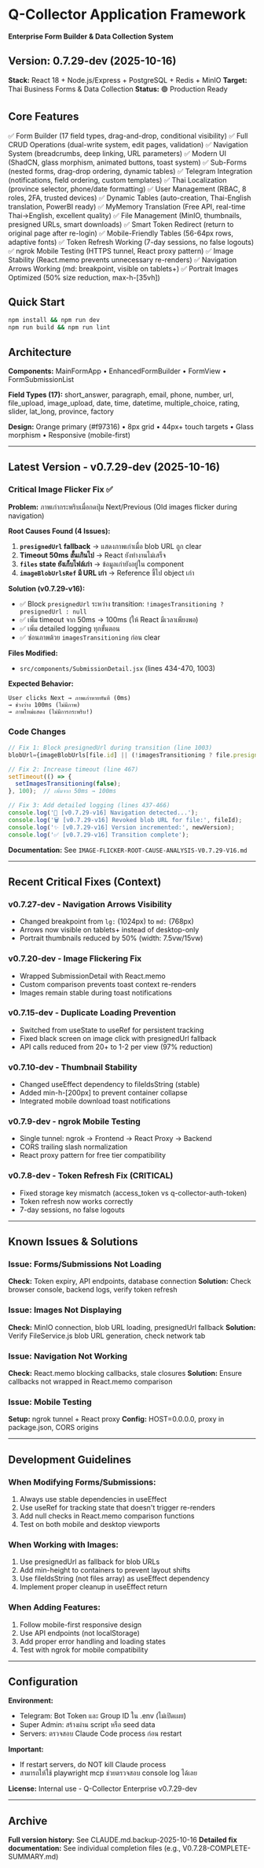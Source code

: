 # Q-Collector Application Framework

**Enterprise Form Builder & Data Collection System**

## Version: 0.7.29-dev (2025-10-16)

**Stack:** React 18 + Node.js/Express + PostgreSQL + Redis + MinIO
**Target:** Thai Business Forms & Data Collection
**Status:** 🟢 Production Ready

## Core Features

✅ Form Builder (17 field types, drag-and-drop, conditional visibility)
✅ Full CRUD Operations (dual-write system, edit pages, validation)
✅ Navigation System (breadcrumbs, deep linking, URL parameters)
✅ Modern UI (ShadCN, glass morphism, animated buttons, toast system)
✅ Sub-Forms (nested forms, drag-drop ordering, dynamic tables)
✅ Telegram Integration (notifications, field ordering, custom templates)
✅ Thai Localization (province selector, phone/date formatting)
✅ User Management (RBAC, 8 roles, 2FA, trusted devices)
✅ Dynamic Tables (auto-creation, Thai-English translation, PowerBI ready)
✅ MyMemory Translation (Free API, real-time Thai→English, excellent quality)
✅ File Management (MinIO, thumbnails, presigned URLs, smart downloads)
✅ Smart Token Redirect (return to original page after re-login)
✅ Mobile-Friendly Tables (56-64px rows, adaptive fonts)
✅ Token Refresh Working (7-day sessions, no false logouts)
✅ ngrok Mobile Testing (HTTPS tunnel, React proxy pattern)
✅ Image Stability (React.memo prevents unnecessary re-renders)
✅ Navigation Arrows Working (md: breakpoint, visible on tablets+)
✅ Portrait Images Optimized (50% size reduction, max-h-[35vh])

## Quick Start

```bash
npm install && npm run dev
npm run build && npm run lint
```

## Architecture

**Components:** MainFormApp • EnhancedFormBuilder • FormView • FormSubmissionList

**Field Types (17):** short_answer, paragraph, email, phone, number, url, file_upload, image_upload, date, time, datetime, multiple_choice, rating, slider, lat_long, province, factory

**Design:** Orange primary (#f97316) • 8px grid • 44px+ touch targets • Glass morphism • Responsive (mobile-first)

---

## Latest Version - v0.7.29-dev (2025-10-16)

### Critical Image Flicker Fix ✅

**Problem:** ภาพเก่ากระพริบเมื่อกดปุ่ม Next/Previous (Old images flicker during navigation)

**Root Causes Found (4 Issues):**
1. **`presignedUrl` fallback** → แสดงภาพเก่าเมื่อ blob URL ถูก clear
2. **Timeout 50ms สั้นเกินไป** → React ยังทำงานไม่เสร็จ
3. **`files` state ยังเก็บไฟล์เก่า** → ข้อมูลเก่ายังอยู่ใน component
4. **`imageBlobUrlsRef` มี URL เก่า** → Reference ชี้ไป object เก่า

**Solution (v0.7.29-v16):**
- ✅ Block `presignedUrl` ระหว่าง transition: `!imagesTransitioning ? presignedUrl : null`
- ✅ เพิ่ม timeout จาก 50ms → 100ms (ให้ React มีเวลาเพียงพอ)
- ✅ เพิ่ม detailed logging ทุกขั้นตอน
- ✅ ซ่อนภาพด้วย `imagesTransitioning` ก่อน clear

**Files Modified:**
- `src/components/SubmissionDetail.jsx` (lines 434-470, 1003)

**Expected Behavior:**
```
User clicks Next → ภาพเก่าหายทันที (0ms)
→ ช่วงว่าง 100ms (ไม่มีภาพ)
→ ภาพใหม่แสดง (ไม่มีการกระพริบ!)
```

### Code Changes

```javascript
// Fix 1: Block presignedUrl during transition (line 1003)
blobUrl={imageBlobUrls[file.id] || (!imagesTransitioning ? file.presignedUrl : null)}

// Fix 2: Increase timeout (line 467)
setTimeout(() => {
  setImagesTransitioning(false);
}, 100);  // เพิ่มจาก 50ms → 100ms

// Fix 3: Add detailed logging (lines 437-466)
console.log('🔄 [v0.7.29-v16] Navigation detected...');
console.log('🗑️ [v0.7.29-v16] Revoked blob URL for file:', fileId);
console.log('✨ [v0.7.29-v16] Version incremented:', newVersion);
console.log('✅ [v0.7.29-v16] Transition complete');
```

**Documentation:** See `IMAGE-FLICKER-ROOT-CAUSE-ANALYSIS-V0.7.29-V16.md`

---

## Recent Critical Fixes (Context)

### v0.7.27-dev - Navigation Arrows Visibility
- Changed breakpoint from `lg:` (1024px) to `md:` (768px)
- Arrows now visible on tablets+ instead of desktop-only
- Portrait thumbnails reduced by 50% (width: 7.5vw/15vw)

### v0.7.20-dev - Image Flickering Fix
- Wrapped SubmissionDetail with React.memo
- Custom comparison prevents toast context re-renders
- Images remain stable during toast notifications

### v0.7.15-dev - Duplicate Loading Prevention
- Switched from useState to useRef for persistent tracking
- Fixed black screen on image click with presignedUrl fallback
- API calls reduced from 20+ to 1-2 per view (97% reduction)

### v0.7.10-dev - Thumbnail Stability
- Changed useEffect dependency to fileIdsString (stable)
- Added min-h-[200px] to prevent container collapse
- Integrated mobile download toast notifications

### v0.7.9-dev - ngrok Mobile Testing
- Single tunnel: ngrok → Frontend → React Proxy → Backend
- CORS trailing slash normalization
- React proxy pattern for free tier compatibility

### v0.7.8-dev - Token Refresh Fix (CRITICAL)
- Fixed storage key mismatch (access_token vs q-collector-auth-token)
- Token refresh now works correctly
- 7-day sessions, no false logouts

---

## Known Issues & Solutions

### Issue: Forms/Submissions Not Loading
**Check:** Token expiry, API endpoints, database connection
**Solution:** Check browser console, backend logs, verify token refresh

### Issue: Images Not Displaying
**Check:** MinIO connection, blob URL loading, presignedUrl fallback
**Solution:** Verify FileService.js blob URL generation, check network tab

### Issue: Navigation Not Working
**Check:** React.memo blocking callbacks, stale closures
**Solution:** Ensure callbacks not wrapped in React.memo comparison

### Issue: Mobile Testing
**Setup:** ngrok tunnel + React proxy
**Config:** HOST=0.0.0.0, proxy in package.json, CORS origins

---

## Development Guidelines

### When Modifying Forms/Submissions:
1. Always use stable dependencies in useEffect
2. Use useRef for tracking state that doesn't trigger re-renders
3. Add null checks in React.memo comparison functions
4. Test on both mobile and desktop viewports

### When Working with Images:
1. Use presignedUrl as fallback for blob URLs
2. Add min-height to containers to prevent layout shifts
3. Use fileIdsString (not files array) as useEffect dependency
4. Implement proper cleanup in useEffect return

### When Adding Features:
1. Follow mobile-first responsive design
2. Use API endpoints (not localStorage)
3. Add proper error handling and loading states
4. Test with ngrok for mobile compatibility

---

## Configuration

**Environment:**
- Telegram: Bot Token และ Group ID ใน .env (ไม่เปิดเผย)
- Super Admin: สร้างผ่าน script หรือ seed data
- Servers: ตรวจสอบ Claude Code process ก่อน restart

**Important:**
- If restart servers, do NOT kill Claude process
- สามารถให้ใช้ playwright mcp ช่วยตรวจสอบ console log ได้เลย

**License:** Internal use - Q-Collector Enterprise v0.7.29-dev

---

## Archive

**Full version history:** See CLAUDE.md.backup-2025-10-16
**Detailed fix documentation:** See individual completion files (e.g., V0.7.28-COMPLETE-SUMMARY.md)
